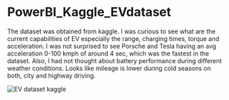 # PowerBI_Kaggle_EVdataset

The dataset was obtained from kaggle. I was curious to see what are the current capabilities of EV especially the range, charging times, torque and acceleration. 
I was not surprised to see Porsche and Tesla having an avg acceleration 0-100 kmph of around 4 sec, which was the fastest in the dataset. 
Also, I had not thought about battery performance during different weather conditions. Looks like mileage is lower during cold seasons on both, city and highway driving. 

![EV dataset kaggle](https://user-images.githubusercontent.com/114509328/198301717-eab5b940-d562-4532-bfd1-612c74ea66eb.jpg)
